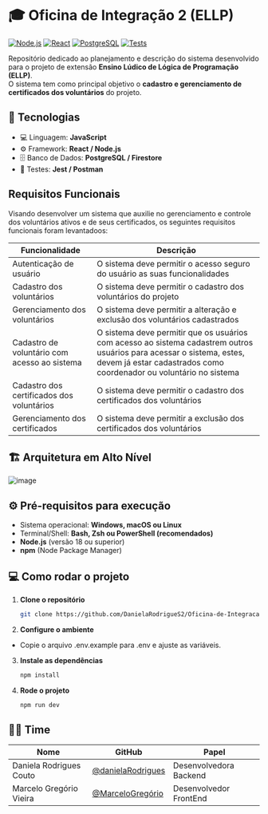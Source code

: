 # 🎓 Oficina de Integração 2 (ELLP)

[![Node.js](https://img.shields.io/badge/node-%3E%3D18.0.0-brightgreen)](https://nodejs.org/)
[![React](https://img.shields.io/badge/React-18-blue)](https://reactjs.org/)
[![PostgreSQL](https://img.shields.io/badge/PostgreSQL-15-blue)](https://www.postgresql.org/)
[![Tests](https://img.shields.io/badge/tests-passing-brightgreen)]()

Repositório dedicado ao planejamento e descrição do sistema desenvolvido para o projeto de extensão **Ensino Lúdico de Lógica de Programação (ELLP)**.  
O sistema tem como principal objetivo o **cadastro e gerenciamento de certificados dos voluntários** do projeto.



## 🚀 Tecnologias 

- 💻 Linguagem: **JavaScript**
- ⚙️ Framework: **React / Node.js**
- 🗄️ Banco de Dados: **PostgreSQL / Firestore**
- 🧪 Testes: **Jest / Postman**

## Requisitos Funcionais

Visando desenvolver um sistema que auxilie no gerenciamento e controle dos voluntários ativos e de seus certificados, os seguintes requisitos funcionais foram levantadoos:

| Funcionalidade            | Descrição             | 
| --------------- | -------------------------------- |
| Autenticação de usuário | O sistema deve permitir o acesso seguro do usuário as suas funcionalidades |
| Cadastro dos voluntários | O sistema deve permitir o cadastro dos voluntários do projeto |
| Gerenciamento dos voluntários | O sistema deve permitir a alteração e exclusão dos voluntários cadastrados |
| Cadastro de voluntário com acesso ao sistema | O sistema deve permitir que os usuários com acesso ao sistema cadastrem outros usuários para acessar o sistema, estes, devem já estar cadastrados como coordenador ou voluntário no sistema |
| Cadastro dos certificados dos voluntários | O sistema deve permitir o cadastro dos certificados dos voluntários |
| Gerenciamento dos certificados | O sistema deve permitir a exclusão dos certificados dos voluntários |


## 🏗️ Arquitetura em Alto Nível
![image](https://github.com/user-attachments/assets/577f65ad-e587-43e3-b314-e39427a0ebb6)


## ⚙️ Pré-requisitos para execução

- Sistema operacional: **Windows, macOS ou Linux**
- Terminal/Shell: **Bash, Zsh ou PowerShell (recomendados)**
- **Node.js** (versão 18 ou superior)
- **npm** (Node Package Manager)



## 💻 Como rodar o projeto

1. **Clone o repositório**
   ```bash
   git clone https://github.com/DanielaRodrigueS2/Oficina-de-Integracao-2-ELLP.git
   ```

2. **Configure o ambiente**

  - Copie o arquivo .env.example para .env e ajuste as variáveis.

3. **Instale as dependências**
    ```bash
    npm install
    ```

4. **Rode o projeto**
    ```bash
    npm run dev

## 🧑‍💻 Time

| Nome            | GitHub                           | Papel              |
| --------------- | -------------------------------- | ------------------ |
| Daniela Rodrigues Couto  | [@danielaRodrigues](https://github.com/DanielaRodrigueS2)   | Desenvolvedora Backend |
| Marcelo Gregório Vieira  | [@MarceloGregório](https://github.com/marcelomgv) | Desenvolvedor FrontEnd |

